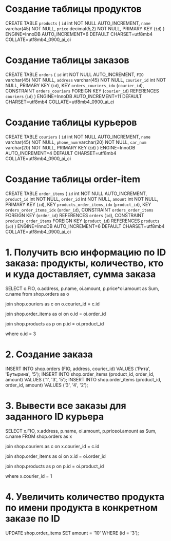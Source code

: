 # Создание таблицы продуктов

CREATE TABLE `products` (
   `id` int NOT NULL AUTO_INCREMENT,
   `name` varchar(45) NOT NULL,
   `price` decimal(5,2) NOT NULL,
   PRIMARY KEY (`id`)
 ) ENGINE=InnoDB AUTO_INCREMENT=6 DEFAULT CHARSET=utf8mb4 COLLATE=utf8mb4_0900_ai_ci
 
# Создание таблицы заказов
 
CREATE TABLE `orders` (
   `id` int NOT NULL AUTO_INCREMENT,
   `FIO` varchar(45) NOT NULL,
   `address` varchar(45) NOT NULL,
   `courier_id` int NOT NULL,
   PRIMARY KEY (`id`),
   KEY `orders_couriers_idx` (`courier_id`),
   CONSTRAINT `orders_couriers` FOREIGN KEY (`courier_id`) REFERENCES `couriers` (`id`)
 ) ENGINE=InnoDB AUTO_INCREMENT=11 DEFAULT CHARSET=utf8mb4 COLLATE=utf8mb4_0900_ai_ci
 
# Создание таблицы курьеров
 
 CREATE TABLE `couriers` (
   `id` int NOT NULL AUTO_INCREMENT,
   `name` varchar(45) NOT NULL,
   `phone_num` varchar(20) NOT NULL,
   `car_num` varchar(20) NOT NULL,
   PRIMARY KEY (`id`)
 ) ENGINE=InnoDB AUTO_INCREMENT=4 DEFAULT CHARSET=utf8mb4 COLLATE=utf8mb4_0900_ai_ci

# Создание таблицы  order-item

CREATE TABLE `order_items` (
   `id` int NOT NULL AUTO_INCREMENT,
   `product_id` int NOT NULL,
   `order_id` int NOT NULL,
   `amount` int NOT NULL,
   PRIMARY KEY (`id`),
   KEY `products_order_items_idx` (`product_id`),
   KEY `orders_order_items_idx` (`order_id`),
   CONSTRAINT `orders_order_items` FOREIGN KEY (`order_id`) REFERENCES `orders` (`id`),
   CONSTRAINT `products_order_items` FOREIGN KEY (`product_id`) REFERENCES `products` (`id`)
 ) ENGINE=InnoDB AUTO_INCREMENT=6 DEFAULT CHARSET=utf8mb4 COLLATE=utf8mb4_0900_ai_ci
# 1. Получить всю информацию по ID заказа: продукты, количество, кто и куда доставляет, сумма заказа

SELECT o.FIO, o.address, p.name, oi.amount, p.price*oi.amount as Sum, c.name 
from shop.orders as o

join shop.couriers as c
on o.courier_id = c.id

join shop.order_items as oi
on o.id = oi.order_id

join shop.products as p
on p.id = oi.product_id

where o.id = 3


# 2. Создание заказа
INSERT INTO shop.orders (FIO, address, courier_id) VALUES ('Рита', 'Бутырина', '5');
INSERT INTO shop.order_items (product_id, order_id, amount) VALUES ('1', '3', '5');
INSERT INTO shop.order_items (product_id, order_id, amount) VALUES ('3', '4', '2');


# 3. Вывести все заказы для заданного ID курьера
SELECT x.FIO, x.address, p.name, oi.amount, p.priceoi.amount as Sum, c.name
FROM shop.orders as x

join shop.couriers as c
on x.courier_id = c.id

join shop.order_items as oi
on x.id = oi.order_id

join shop.products as p
on p.id = oi.product_id

where x.courier_id = 1


# 4. Увеличить количество продукта по имени продукта в конкретном заказе по ID
UPDATE shop.order_items
SET amount = '10'
WHERE (id = '3');

